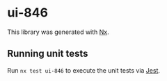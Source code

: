 # ui-846

This library was generated with [Nx](https://nx.dev).

## Running unit tests

Run `nx test ui-846` to execute the unit tests via [Jest](https://jestjs.io).
